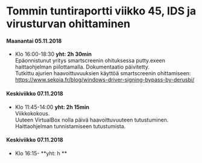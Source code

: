 # Tommin tuntiraportti viikko 45, IDS ja virusturvan ohittaminen

#### Maanantai 05.11.2018
* Klo 16:00-18:30 **yht: 2h 30min**  
Epäonnistunut yritys smartscreenin ohituksessa putty.exeen haittaohjelman piilottamalla. Dokumentaatio päivitetty.  
Tutkittu ajurien haavoittuvuuksien käyttöä smartscreenin ohittamiseen: https://www.sekoia.fr/blog/windows-driver-signing-bypass-by-derusbi/  

#### Keskiviikko 07.11.2018
* Klo 11:45-14:00  **yht: 2h 15min**  
Viikkokokous.  
Uuteen VirtualBox nolla päivä haavoittuvuuteen tutustuminen.  
Haittaohjelman tunnistamiseen tutustumista.  

#### Keskiviikko 07.11.2018
* Klo 16:15-   **yht: h **  



